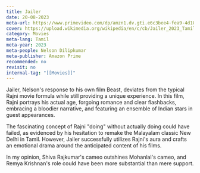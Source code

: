 ```yaml
---
title: Jailer
date: 20-08-2023
meta-url: https://www.primevideo.com/dp/amzn1.dv.gti.e6c3bee4-fea9-4d10-ac7b-61dd7f026d47
cover: https://upload.wikimedia.org/wikipedia/en/c/cb/Jailer_2023_Tamil_film_poster.jpg
category: Movies
meta-lang: Tamil
meta-year: 2023
meta-people: Nelson Dilipkumar
meta-publisher: Amazon Prime
recommended: no
revisit: no
internal-tag: "[[Movies]]"
---
```




Jailer, Nelson's response to his own film Beast, deviates from the typical Rajni movie formula while still providing a unique experience. In this film, Rajni portrays his actual age, forgoing romance and clear flashbacks, embracing a bloodier narrative, and featuring an ensemble of Indian stars in guest appearances.

The fascinating concept of Rajni "doing" without actually doing could have failed, as evidenced by his hesitation to remake the Malayalam classic New Delhi in Tamil. However, Jailer successfully utilizes Rajni's aura and crafts an emotional drama around the anticipated content of his films.

In my opinion, Shiva Rajkumar's cameo outshines Mohanlal's cameo, and Remya Krishnan's role could have been more substantial than mere support.